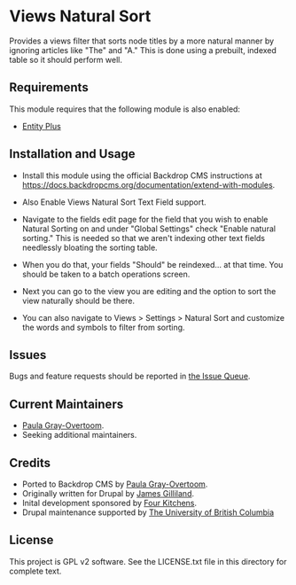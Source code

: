 Views Natural Sort
==================

Provides a views filter that sorts node titles by a more natural manner by ignoring articles like "The" and "A." This is done using a prebuilt, indexed table so it should perform well.

Requirements 
------------

This module requires that the following module is also enabled:

 * [Entity Plus](https://github.com/backdrop-contrib/entity_plus)

Installation and Usage
------------

- Install this module using the official Backdrop CMS instructions at
  https://docs.backdropcms.org/documentation/extend-with-modules.

- Also Enable Views Natural Sort Text Field support.

- Navigate to the fields edit page for the field that you wish to enable Natural Sorting on and under "Global Settings" check "Enable natural sorting." This is needed so that we aren't indexing other text fields needlessly bloating the sorting table. 

- When you do that, your fields "Should" be reindexed... at that time. You should be taken to a batch operations screen.

- Next you can go to the view you are editing and the option to sort the view naturally should be there. 

- You can also navigate to Views > Settings > Natural Sort and customize the words and symbols to filter from sorting.

Issues 
------

Bugs and feature requests should be reported in [the Issue Queue](https://github.com/backdrop-contrib/foo-project/issues).

Current Maintainers 
-------------------

- [Paula Gray-Overtoom](https://github.com/pgrayove-mcpl).
- Seeking additional maintainers.

Credits 
-------

- Ported to Backdrop CMS by [Paula Gray-Overtoom](https://github.com/pgrayove-mcpl).
- Originally written for Drupal by [James Gilliland](https://www.drupal.org/u/neclimdul).
- Inital development sponsored by [Four Kitchens](https://www.drupal.org/four-kitchens).
- Drupal maintenance supported by [The University of British Columbia](https://www.drupal.org/the-university-of-british-columbia)

License
-------

This project is GPL v2 software.
See the LICENSE.txt file in this directory for complete text.

